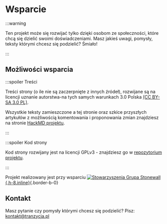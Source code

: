# Wsparcie

:::warning

Ten projekt może się rozwijać tylko dzięki osobom ze społeczności, które chcą się dzielić swoimi doświadczeniami. Masz jakieś uwagi, pomysły, teksty którymi chcesz się podzielić? Śmiało!

:::

## Możliwości wsparcia

:::spoiler Treści

Treści strony (o ile nie są zaczerpnięte z innych źródeł), rozwijane są na licencji uznanie autorstwa-na tych samych warunkach 3.0 Polska [(CC BY-SA 3.0 PL)](https://creativecommons.org/licenses/by-sa/3.0/pl/).

Wszystkie teksty zamieszczone a tej stronie oraz szkice przyszłych artykułów z możliwością komentowania i proponowania zmian znajdziesz na stronie [HackMD projektu](https://hackmd.io/@tranzycja).

:::

:::spoiler Kod strony

Kod strony rozwijany jest na licencji GPLv3 - znajdziesz go w [repozytorium projektu](https://github.com/Tash-Feneko/tranzycja.pl/).

:::

Projekt realizowany jest przy wsparciu [![Stowarzyszenia Grupa Stonewall](/media/img/logo/STOn_logo_transparent.svg){.h-8.inline}](https://grupa-stonewall.pl){.border-b-0}

## Kontakt

Masz pytanie czy pomysły którymi chcesz się podzielić?
Pisz: kontakt@tranzycja.pl
